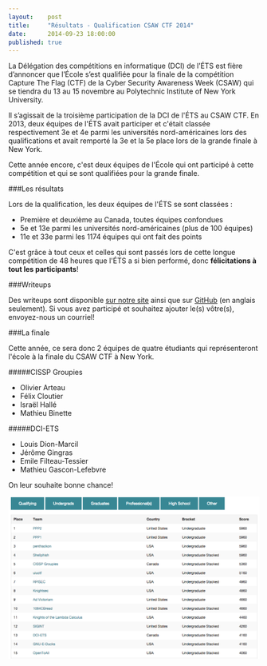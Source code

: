 ```yaml
---
layout:    post
title:     "Résultats - Qualification CSAW CTF 2014"
date:      2014-09-23 18:00:00
published: true
---
```


La Délégation des compétitions en informatique (DCI) de l’ÉTS est fière d’annoncer que l’École s’est qualifiée pour la finale de la compétition Capture The Flag (CTF) de la Cyber Security Awareness Week (CSAW) qui se tiendra du 13 au 15 novembre au Polytechnic Institute of New York University.

Il s’agissait de la troisième participation de la DCI de l'ÉTS au CSAW CTF. En 2013, deux équipes de l'ÉTS avait participer et c'était classée respectivement 3e et 4e parmi les universités nord-américaines lors des qualifications et avait remporté la 3e et la 5e place lors de la grande finale à New York. 

Cette année encore, c'est deux équipes de l'École qui ont participé à cette compétition et qui se sont qualifiées pour la grande finale.

###Les résultats

Lors de la qualification, les deux équipes de l'ÉTS se sont classées :

* Première et deuxième au Canada, toutes équipes confondues
* 5e et 13e parmi les universités nord-américaines (plus de 100 équipes)
* 11e et 33e parmi les 1174 équipes qui ont fait des points

C'est grâce à tout ceux et celles qui sont passés lors de cette longue compétition de 48 heures que l'ÉTS a si bien performé, donc __félicitations à tout les participants__!

###Writeups

Des writeups sont disponible [sur notre site](/writeups/) ainsi que sur [GitHub](https://github.com/ctfs/write-ups/tree/master/csaw-ctf-2014) (en anglais seulement). Si vous avez participé et souhaitez ajouter le(s) vôtre(s), envoyez-nous un courriel!

###La finale

Cette année, ce sera donc 2 équipes de quatre étudiants qui représenteront l'école à la finale du CSAW CTF à New York. 

#####CISSP Groupies
* Olivier Arteau 
* Félix Cloutier
* Israël Hallé
* Mathieu Binette

#####DCI-ETS
* Louis Dion-Marcil
* Jérôme Gingras
* Emile Filteau-Tessier
* Mathieu Gascon-Lefebvre

On leur souhaite bonne chance!

[![Résultats - Qualification CSAW CTF 2013](/img/news/resultats-qualifs-csaw-2014.png)](https://ctf.isis.poly.edu/scoreboard?sort=qualify)
